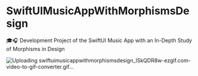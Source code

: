 # SwiftUIMusicAppWithMorphismsDesign

🎓🎧 Development Project of the SwiftUI Music App with an In-Depth Study of Morphisms in Design

![Uploading swiftuimusicappwithmorphismsdesign_lSkQDR8w-ezgif.com-video-to-gif-converter.gif…]()
